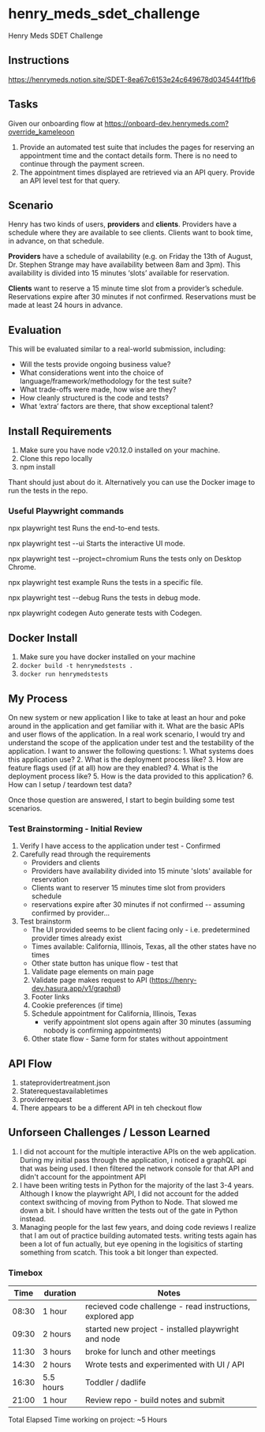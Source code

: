 # henry_meds_sdet_challenge
Henry Meds SDET Challenge

## Instructions
https://henrymeds.notion.site/SDET-8ea67c6153e24c649678d034544f1fb6

## Tasks

Given our onboarding flow at https://onboard-dev.henrymeds.com?override_kameleoon
1. Provide an automated test suite that includes the pages for reserving an appointment time and the contact details form. There is no need to continue through the payment screen.
2. The appointment times displayed are retrieved via an API query.  Provide an API level test for that query.

## Scenario

Henry has two kinds of users, **providers** and **clients**. Providers have a schedule where they are available to see clients. Clients want to book time, in advance, on that schedule.

**Providers** have a schedule of availability (e.g. on Friday the 13th of August, Dr. Stephen Strange may have availability between 8am and 3pm). This availability is divided into 15 minutes ‘slots’ available for reservation.

**Clients** want to reserve a 15 minute time slot from a provider’s schedule.  Reservations expire after 30 minutes if not confirmed. Reservations must be made at least 24 hours in advance.

## Evaluation
This will be evaluated similar to a real-world submission, including:

- Will the tests provide ongoing business value?
- What considerations went into the choice of language/framework/methodology for the test suite?
- What trade-offs were made, how wise are they?
- How cleanly structured is the code and tests?
- What ‘extra’ factors are there, that show exceptional talent?

## Install Requirements

1) Make sure you have node v20.12.0 installed on your machine.  
2) Clone this repo locally
3) npm install

Thant should just about do it.  Alternatively you can use the Docker image to run the tests in the repo. 

### Useful Playwright commands

npx playwright test
Runs the end-to-end tests.

npx playwright test --ui
Starts the interactive UI mode.

npx playwright test --project=chromium
Runs the tests only on Desktop Chrome.

npx playwright test example
Runs the tests in a specific file.

npx playwright test --debug
Runs the tests in debug mode.

npx playwright codegen
Auto generate tests with Codegen.

## Docker Install

1) Make sure you have docker installed on your machine
2) `docker build -t henrymedstests .`
3) `docker run henrymedstests`

## My Process
On new system or new application I like to take at least an hour and poke around in the application and get familiar with it.  What are the basic APIs and user flows of the application.
In a real work scenario, I would try and understand the scope of the application under test and the testability of the application. I want to answer the following questions:
    1. What systems does this application use?
    2. What is the deployment process like?
    3. How are feature flags used (if at all) how are they enabled?
    4. What is the deployment process like?
    5. How is the data provided to this application?
    6. How can I setup / teardown test data?

Once those question are answered, I start to begin building some test scenarios.


### Test Brainstorming - Initial Review
1. Verify I have access to the application under test - Confirmed
2. Carefully read through the requirements
    - Providers and clients
    - Providers have availability divided into 15 minute 'slots' available for reservation
    - Clients want to reserver 15 minutes time slot from providers schedule
    - reservations expire after 30 minutes if not confirmed
        -- assuming confirmed by provider...
3. Test brainstorm
    - The UI provided seems to be client facing only - i.e. predetermined provider times already exist
    - Times available: California, Illinois, Texas, all the other states have no times
    - Other state button has unique flow - test that
    1. Validate page elements on main page
    2. Validate page makes request to API (https://henry-dev.hasura.app/v1/graphql)
    3. Footer links
    4. Cookie preferences (if time)
    5. Schedule appointment for California, Illinois, Texas
        - verify appointment slot opens again after 30 minutes (assuming nobody is confirming appointments) 
    6. Other state flow - Same form for states without appointment

## API Flow
1. stateprovidertreatment.json
2. Staterequestavailabletimes
3. providerrequest
4. There appears to be a different API in teh checkout flow

## Unforseen Challenges / Lesson Learned
1) I did not account for the multiple interactive APIs on the web application.  During my initial pass through the application, i noticed a graphQL api that was being used.  I then filtered the network console for that API and didn't account for the appointment API
2) I have been writing tests in Python for the majority of the last 3-4 years.  Although I know the playwright API, I did not account for the added context swithcing of moving from Python to Node.  That slowed me down a bit.  I should have written the tests out of the gate in Python instead.
3) Managing people for the last few years, and doing code reviews I realize that I am out of practice building automated tests.  writing tests again has been a lot of fun actually, but eye opening in the logisitics of starting something from scatch. This took a bit longer than expected. 

### Timebox
| Time | duration | Notes |
| ----- | ---- | -----| 
| 08:30  | 1 hour | recieved code challenge - read instructions, explored app |
| 09:30  | 2 hours | started new project - installed playwright and node | 
| 11:30 | 3 hours | broke for lunch and other meetings |
| 14:30 | 2 hours | Wrote tests and experimented with UI / API |
| 16:30 | 5.5 hours | Toddler / dadlife |
| 21:00 | 1 hour | Review repo - build notes and submit |

Total Elapsed Time working on project: ~5 Hours

